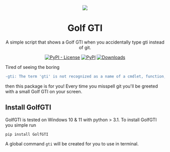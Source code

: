 <div align="center">
    <img src="./gti/gti.png"/>
</div>
<div align="center">

# Golf GTI
A simple script that shows a Golf GTI when you accidentally type gti instead of git. 

[![PyPI - License](https://img.shields.io/pypi/l/GolfGTI)](https://pypi.org/project/GolfGTI/ "View on pypi")
[![PyPI](https://img.shields.io/pypi/v/GolfGTI)](https://pypi.org/project/GolfGTI/ "View on pypi")
[![Downloads](https://static.pepy.tech/badge/golfgti)](https://pepy.tech/project/golfgti)
</div>

Tired of seeing the boring  
```diff
-gti: The term 'gti' is not recognized as a name of a cmdlet, function, script file, or executable program. Check the spelling of the name, or if a path was included, verify that the path is correct and try again.
```
then this package is for you! Every time you misspell git you'll be greeted with a small Golf GTI on your screen.

## Install GolfGTI
GolfGTI is tested on Windows 10 & 11 with python > 3.1.
To install GolfGTI you simple run
```
pip install GolfGTI
```
A global command `gti` will be created for you to use in terminal.
